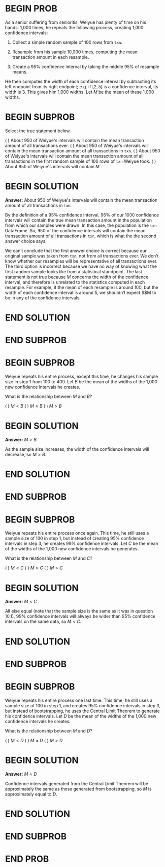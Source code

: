 # BEGIN PROB

As a senior suffering from senioritis, Weiyue has plenty of time on his
hands. 1,000 times, he repeats the following process, creating 1,000
confidence intervals:

1.  Collect a simple random sample of 100 rows from `txn`.

2.  Resample from his sample 10,000 times, computing the mean
    transaction amount in each resample.

3.  Create a 95% confidence interval by taking the middle 95% of
    resample means.

He then computes the width of each confidence interval by subtracting
its left endpoint from its right endpoint; e.g. if $[2, 5]$ is a
confidence interval, its width is 3. This gives him 1,000 widths. Let
$M$ be the mean of these 1,000 widths.

# BEGIN SUBPROB

Select the true statement below.

( ) About 950 of Weiyue's intervals will contain the mean transaction amount of all transactions ever.
( ) About 950 of Weiyue's intervals will contain the mean transaction amount of all transactions in `txn`.
( ) About 950 of Weiyue's intervals will contain the mean transaction amount of all transactions in the first random sample of 100 rows of `txn` Weiyue took.
( ) About 950 of Weiyue's intervals will contain $M$.

# BEGIN SOLUTION
**Answer:** About 950 of Weiyue's intervals will contain the mean transaction amount of all transactions in `txn`.

By the definition of a 95% confidence interval, 95% of our 1000 confidence intervals will contain the true mean transaction amount in the population from which our samples were drawn. In this case, the population is the `txn` DataFrame. So, 950 of the confidence intervals will contain the mean transaction amount of all transactions in `txn`, which is what the the second answer choice says. 

We can’t conclude that the first answer choice is correct because our original sample was taken from `txn`, not from all transactions ever. We don’t know whether our resamples will be representative of all transactions ever. The third option is incorrect because we have no way of knowing what the first random sample looks like from a statistical standpoint. The last statement is not true because $M$ concerns the width of the confidence interval, and therefore is unrelated to the statistics computed in each resample. For example, if the mean of each resample is around 100, but the width of each confidence interval is around 5, we shouldn’t expect $$M to be in any of the confidence intervals.


# END SOLUTION

# END SUBPROB

# BEGIN SUBPROB

Weiyue repeats his entire process, except this time, he changes his
sample size in step 1 from 100 to 400. Let $B$ be the mean of the widths
of the 1,000 new confidence intervals he creates.

What is the relationship between $M$ and $B$?

( ) $M < B$
( ) $M \approx B$
( ) $M > B$

# BEGIN SOLUTION
**Answer:** $M > B$

As the sample size increases, the width of the confidence intervals will decrease, so $M > B$.


# END SOLUTION

# END SUBPROB

# BEGIN SUBPROB

Weiyue repeats his entire process once again. This time, he still uses a
sample size of 100 in step 1, but instead of creating 95% confidence
intervals in step 3, he creates 99% confidence intervals. Let $C$ be the
mean of the widths of the 1,000 new confidence intervals he generates.

What is the relationship between $M$ and $C$?

( ) $M < C$ 
( ) $M \approx C$ 
( ) $M > C$

# BEGIN SOLUTION
**Answer:** $M < C$

All else equal (note that the sample size is the same as it was in question 10.1), 99% confidence intervals will always be wider than 95% confidence intervals on the same data, so $M < C$.


# END SOLUTION

# END SUBPROB

# BEGIN SUBPROB

Weiyue repeats his entire process one last time. This time, he still
uses a sample size of 100 in step 1, and creates 95% confidence
intervals in step 3, but instead of bootstrapping, he uses the Central
Limit Theorem to generate his confidence intervals. Let $D$ be the mean
of the widths of the 1,000 new confidence intervals he creates.

What is the relationship between $M$ and $D$?

( ) $M < D$ 
( ) $M \approx D$ 
( ) $M > D$

# BEGIN SOLUTION
**Answer:** $M \approx D$

Confidence intervals generated from the  Central Limit Theorem will be approximately the same as those generated from bootstrapping, so $M$ is approximately equal to $D$. 

# END SOLUTION

# END SUBPROB

# END PROB